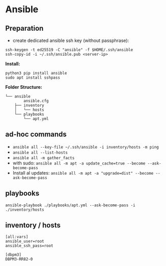 # Ansible

## Preparation
* create dedicated ansible ssh key (without passphrase): 
```
ssh-keygen -t ed25519 -C "ansible" -f $HOME/.ssh/ansible
ssh-copy-id -i ~/.ssh/ansible.pub <server-ip>
```

**Install:**
```
python3 pip install ansible
sudo apt install sshpass
```

**Folder Structure:**
```
└── ansible
        ansible.cfg
    ├── inventory
    │   └── hosts
    └── playbooks
        └── apt.yml
```

## ad-hoc commands

* `ansible all --key-file ~/.ssh/ansible -i inventory/hosts -m ping`
* `ansible all --list-hosts`
* `ansible all -m gather_facts`
* with sudo: `ansible all -m apt -a update_cache=true --become --ask-become-pass`
* Install al updates: `ansible all -m apt -a "upgrade=dist" --become --ask-become-pass`

## playbooks
```
ansible-playbook ./playbooks/apt.yml --ask-become-pass -i ./inventory/hosts
```

## inventory / hosts
```
[all:vars]
ansible_user=root
ansible_ssh_pass=root

[dbpm3]
DBPM3-RR82-0
```

